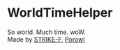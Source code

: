 # WorldTimeHelper

So world. Much time. woW.  
Made by [STRIKE-F](https://github.com/STRIKE-F), [Porowl](https://github.com/Porowl)
